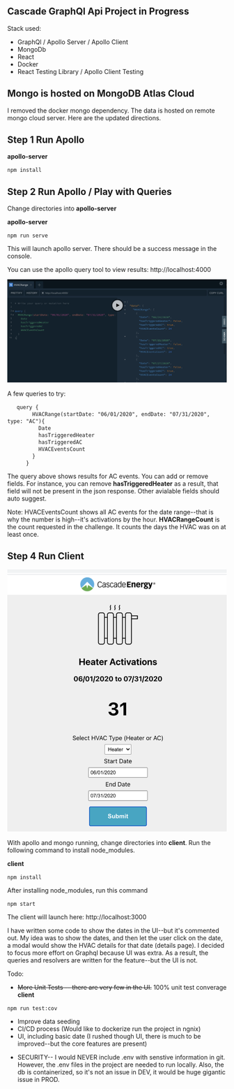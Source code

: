 ## Cascade GraphQl Api Project in Progress

Stack used:

- GraphQl / Apollo Server / Apollo Client
- MongoDb
- React
- Docker
- React Testing Library / Apollo Client Testing

## Mongo is hosted on MongoDB Atlas Cloud

I removed the docker mongo dependency. The data is hosted on remote mongo cloud server. Here are the updated directions.

## Step 1 Run Apollo

**apollo-server**

```
npm install
```

## Step 2 Run Apollo / Play with Queries

Change directories into **apollo-server**

**apollo-server**

```
npm run serve
```

This will launch apollo server. There should be a success message in the console.

You can use the apollo query tool to view results:
http://localhost:4000

![Graphql](images/graphql.png)

A few queries to try:

```
   query {
        HVACRange(startDate: "06/01/2020", endDate: "07/31/2020", type: "AC"){
          Date
          hasTriggeredHeater
          hasTriggeredAC
          HVACEventsCount
        }
      }
```

The query above shows results for AC events. You can add or remove fields. For instance, you can remove **hasTriggeredHeater** as a result, that field will not be present in the json response. Other avialable fields should auto suggest.

Note: HVACEventsCount shows all AC events for the date range--that is why the number is high--it's activations by the hour. **HVACRangeCount** is the count requested in the challenge. It counts the days the HVAC was on at least once.

## Step 4 Run Client

![Cascade](images/cascade.png)

With apollo and mongo running, change directories into **client**. Run the following command to install node_modules.

**client**

```
npm install
```

After installing node_modules, run this command

```
npm start
```

The client will launch here:
http://localhost:3000

I have written some code to show the dates in the UI--but it's commented out. My idea was to show the dates, and then let the user click on the date, a modal would show the HVAC details for that date (details page). I decided to focus more effort on Graphql because UI was extra. As a result, the queries and resolvers are written for the feature--but the UI is not.

Todo:

- ~~More Unit Tests -- there are very few in the UI.~~ 100% unit test converage
  **client**

```
npm run test:cov
```

- Improve data seeding
- CI/CD process (Would like to dockerize run the project in ngnix)
- UI, including basic date (I rushed though UI, there is much to be improved--but the core features are present)

* SECURITY-- I would NEVER include .env with senstive information in git. However, the .env files in the project are needed to run locally. Also, the db is containerized, so it's not an issue in DEV, it would be huge gigantic issue in PROD.
